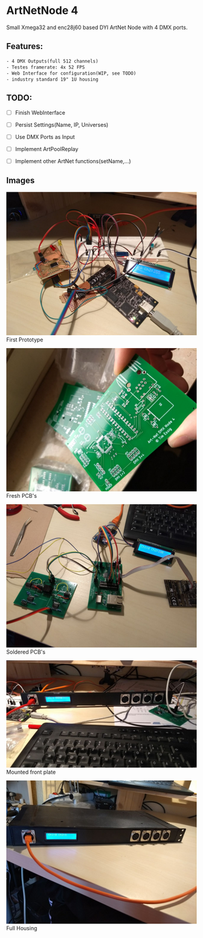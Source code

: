  
# ArtNetNode 4

Small Xmega32 and enc28j60 based DYI ArtNet Node with 4 DMX ports.

## Features:
    - 4 DMX Outputs(full 512 channels)
    - Testes framerate: 4x 52 FPS
    - Web Interface for configuration(WIP, see TODO)
    - industry standard 19" 1U housing


## TODO:
 - [ ] Finish WebInterface
 - [ ] Persist Settings(Name, IP, Universes)
 - [ ] Use DMX Ports as Input
 - [ ] Implement ArtPoolReplay
 - [ ] Implement other ArtNet functions(setName,...)


 ## Images

 ![First Prototype](images/ArtNetNode_Prototype_1.jpeg "First Prototype")
 First Prototype

 ![PCB](images/ArtNetNode_PCB.jpeg "PCB")
 Fresh PCB's

 ![Soldered PCB's](images/ArtNetNode_Prototype_2.jpeg "Soldered PCB's")
 Soldered PCB's

 ![Mounted front plate](images/ArtNetNode_Front1.jpeg "Mounted front plate")
 Mounted front plate

 ![Full Housing](images/ArtNetNode_FullHousing.jpeg "Full Housing")
 Full Housing



